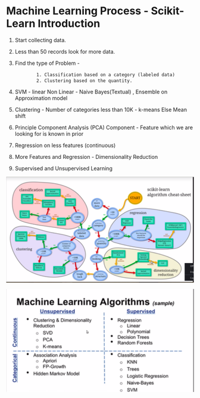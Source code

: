 # Machine Learning  Process - Scikit-Learn Introduction 

1. Start collecting data.

2. Less than 50 records look for more data.

3. Find the type of Problem -
               
               1. Classification based on a category (labeled data)
               2. Clustering based on the quantity.
    

4. SVM - linear 
   Non Linear - Naive Bayes(Textual) , Ensemble on Approximation model 
   
 
5. Clustering - 
                  Number of categories less than 10K - k-means
                  Else
                  Mean shift 
   
6. Principle Component Analysis (PCA)
                  Component - Feature which we are looking for is known in prior
               
7. Regression on less features (continuous)

8. More Features and Regression - Dimensionality Reduction

9. Supervised and Unsupervised Learning 



![Screenshot](https://github.com/SubalakshmiShanthosi/ML101Udemy/blob/master/MLLearningProcess.png)


![Screenshot](https://github.com/SubalakshmiShanthosi/ML101Udemy/blob/master/MLAlgorithms.png)
